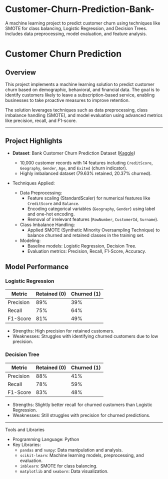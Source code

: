 # Customer-Churn-Prediction-Bank-
A machine learning project to predict customer churn using techniques like SMOTE for class balancing, Logistic Regression, and Decision Trees. Includes data preprocessing, model evaluation, and feature analysis.

# Customer Churn Prediction

## Overview
This project implements a machine learning solution to predict customer churn based on demographic, behavioral, and financial data. The goal is to identify customers likely to leave a subscription-based service, enabling businesses to take proactive measures to improve retention.

The solution leverages techniques such as data preprocessing, class imbalance handling (SMOTE), and model evaluation using advanced metrics like precision, recall, and F1-score.

---

## Project Highlights
- **Dataset**: Bank Customer Churn Prediction Dataset ([Kaggle](https://www.kaggle.com/datasets/shantanudhakadd/bank-customer-churn-prediction))
  - 10,000 customer records with 14 features including `CreditScore`, `Geography`, `Gender`, `Age`, and `Exited` (churn indicator).
  - Highly imbalanced dataset (79.63% retained, 20.37% churned).

- Techniques Applied:
  - Data Preprocessing:
    - Feature scaling (StandardScaler) for numerical features like `CreditScore` and `Balance`.
    - Encoding categorical variables (`Geography`, `Gender`) using label and one-hot encoding.
    - Removal of irrelevant features (`RowNumber`, `CustomerId`, `Surname`).
  - Class Imbalance Handling:
    - Applied SMOTE (Synthetic Minority Oversampling Technique) to balance churned and retained classes in the training set.
  - Modeling:
    - Baseline models: Logistic Regression, Decision Tree.
    - Evaluation metrics: Precision, Recall, F1-Score, Accuracy.



## Model Performance
### Logistic Regression
| Metric        | Retained (0) | Churned (1) |
|---------------|--------------|-------------|
| Precision     | 89%          | 39%         |
| Recall        | 75%          | 64%         |
| F1-Score      | 81%          | 49%         |

- Strengths: High precision for retained customers.
- Weaknesses: Struggles with identifying churned customers due to low precision.

### Decision Tree
| Metric        | Retained (0) | Churned (1) |
|---------------|--------------|-------------|
| Precision     | 88%          | 41%         |
| Recall        | 78%          | 59%         |
|   F1-Score    | 83%          | 48%         |

- Strengths: Slightly better recall for churned customers than Logistic Regression.
- Weaknesses: Still struggles with precision for churned predictions.

---

Tools and Libraries
- Programming Language: Python
- Key Libraries:
  - `pandas` and `numpy`: Data manipulation and analysis.
  - `scikit-learn`: Machine learning models, preprocessing, and evaluation.
  - `imblearn`: SMOTE for class balancing.
  - `matplotlib` and `seaborn`: Data visualization.


